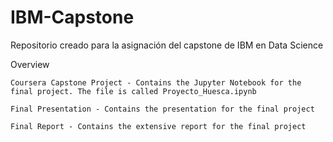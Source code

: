 # IBM-Capstone
Repositorio creado para la asignación del capstone de IBM en Data Science

Overview

    Coursera Capstone Project - Contains the Jupyter Notebook for the final project. The file is called Proyecto_Huesca.ipynb

    Final Presentation - Contains the presentation for the final project

    Final Report - Contains the extensive report for the final project
